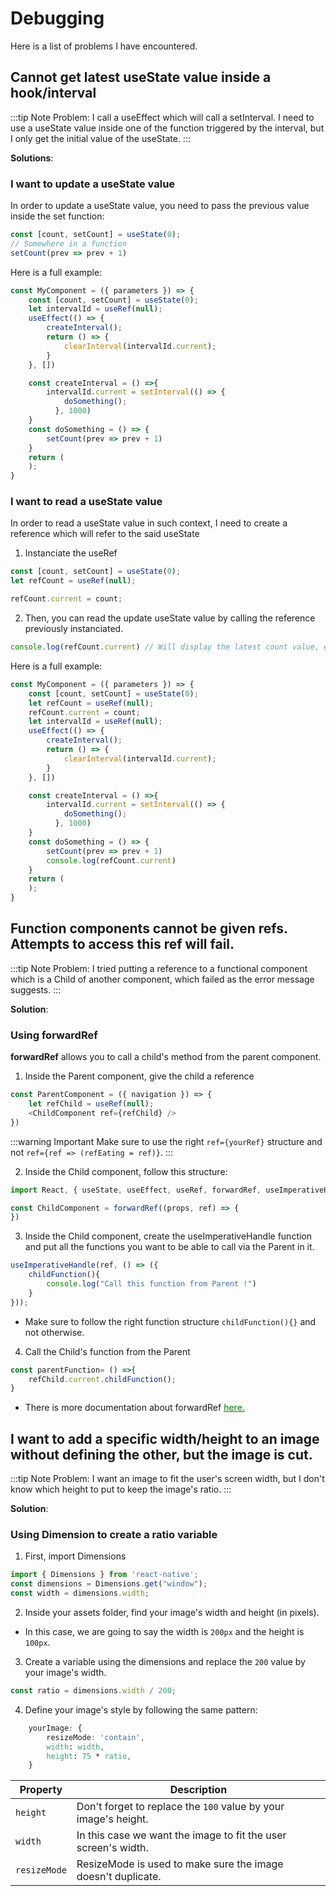 # Debugging

Here is a list of problems I have encountered.

## Cannot get latest useState value inside a hook/interval

:::tip Note
Problem: I call a useEffect which will call a setInterval.
I need to use a useState value inside one of the function triggered by the interval, but I only get the initial value of the useState.
:::

**Solutions**:

### I want to update a useState value

In order to update a useState value, you need to pass the previous value inside the set function:

```js
const [count, setCount] = useState(0);
// Somewhere in a function
setCount(prev => prev + 1)
```

Here is a full example:

```js
const MyComponent = ({ parameters }) => {
    const [count, setCount] = useState(0);
    let intervalId = useRef(null);
    useEffect(() => {
        createInterval();
        return () => {
            clearInterval(intervalId.current);
        }
    }, [])

    const createInterval = () =>{
        intervalId.current = setInterval(() => {
            doSomething();
          }, 1000)
    }
    const doSomething = () => {
        setCount(prev => prev + 1)
    }
	return (
	);
}
```

### I want to read a useState value

In order to read a useState value in such context, I need to create a reference which will refer to the said useState

1. Instanciate the useRef

```js
const [count, setCount] = useState(0);
let refCount = useRef(null);

refCount.current = count;
```

2. Then, you can read the update useState value by calling the reference previously instanciated.

```js
console.log(refCount.current) // Will display the latest count value, even inside a hook.
```

Here is a full example:

```js
const MyComponent = ({ parameters }) => {
    const [count, setCount] = useState(0);
    let refCount = useRef(null);
    refCount.current = count;
    let intervalId = useRef(null);
    useEffect(() => {
        createInterval();
        return () => {
            clearInterval(intervalId.current);
        }
    }, [])

    const createInterval = () =>{
        intervalId.current = setInterval(() => {
            doSomething();
          }, 1000)
    }
    const doSomething = () => {
        setCount(prev => prev + 1)
        console.log(refCount.current)
    }
	return (
	);
}
```

## Function components cannot be given refs. Attempts to access this ref will fail.

:::tip Note
Problem: I tried putting a reference to a functional component which is a Child of another component, which failed as the error message suggests.
:::

**Solution**:

### Using forwardRef 

**forwardRef** allows you to call a child's method from the parent component.

1. Inside the Parent component, give the child a reference

```js
const ParentComponent = ({ navigation }) => {
    let refChild = useRef(null);
    <ChildComponent ref={refChild} />
})
```

:::warning Important
Make sure to use the right ``ref={yourRef}`` structure and not ``ref={ref => (refEating = ref)}``.
:::

2. Inside the Child component, follow this structure:

```js
import React, { useState, useEffect, useRef, forwardRef, useImperativeHandle } from 'react';

const ChildComponent = forwardRef((props, ref) => {
})
```

3. Inside the Child component, create the useImperativeHandle function and put all the functions you want to be able to call via the Parent in it.

```js
useImperativeHandle(ref, () => ({
    childFunction(){
        console.log("Call this function from Parent !")
    }
}));
```

* Make sure to follow the right function structure ``childFunction(){}`` and not otherwise.

4. Call the Child's function from the Parent

```js
const parentFunction= () =>{
    refChild.current.childFunction();
}
```

* There is more documentation about forwardRef <a href="https://fr.reactjs.org/docs/forwarding-refs.html" style="color:green" >here.</a>

## I want to add a specific width/height to an image without defining the other, but the image is cut.

:::tip Note
Problem: I want an image to fit the user's screen width, but I don't know which height to put to keep the image's ratio.
:::

**Solution**:

###  Using Dimension to create a ratio variable

<span id="imageRatio"></span>

1. First, import Dimensions

```js
import { Dimensions } from 'react-native';
const dimensions = Dimensions.get("window");
const width = dimensions.width;
```

2. Inside your assets folder, find your image's width and height (in pixels).

* In this case, we are going to say the width is ``200px`` and the height is ``100px``.

3. Create a variable using the dimensions and replace the ``200`` value by your image's width.

```js
const ratio = dimensions.width / 200;
```

4. Define your image's style by following the same pattern:

```css
    yourImage: {
        resizeMode: 'contain',
        width: width,
        height: 75 * ratio,
    }
```

| Property | Description |
| -------- | ----------- |
| ``height`` | Don't forget to replace the ``100`` value by your image's height. |
| ``width`` | In this case we want the image to fit the user screen's width. |
| ``resizeMode`` | ResizeMode is used to make sure the image doesn't duplicate. |
